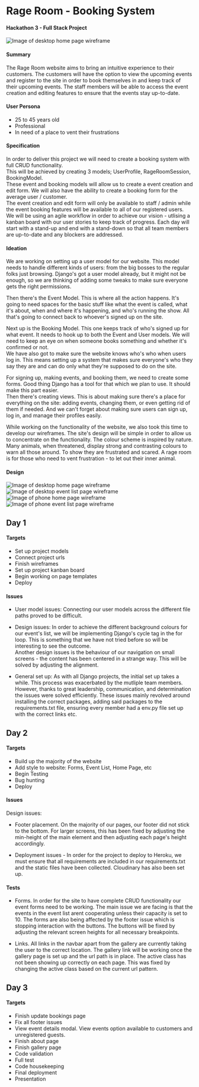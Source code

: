 # Rage Room - Booking System   
#### Hackathon 3 - Full Stack Project   

![Image of desktop home page wireframe](static/images/Web%201920%20–%201.png)

#### Summary  
The Rage Room website aims to bring an intuitive experience to their customers. The customers will have the option to view the upcoming events and register to the site in order to book themselves in and keep track of their upcoming events. The staff members will be able to access the event creation and editing features to ensure that the events stay up-to-date.  

#### User Persona  
- 25 to 45 years old
- Professional
- In need of a place to vent their frustrations  

#### Specification   
In order to deliver this project we will need to create a booking system with full CRUD functionality.  
This will be achieved by creating 3 models; UserProfile, RageRoomSession, BookingModel.  
These event and booking models will allow us to create a event creation and edit form. We will also have the ability to create a booking form for the average user / customer.  
The event creation and edit form will only be available to staff / admin while the event booking features will be available to all of our registered users.  
We will be using an agile workflow in order to achieve our vision - utlising a kanban board with our user stories to keep track of progress. Each day will start with a stand-up and end with a stand-down so that all team members are up-to-date and any blockers are addressed.

#### Ideation
We are working on setting up a user model for our website. This model needs to handle different kinds of users: from the big bosses to the regular folks just browsing. Django's got a user model already, but it might not be enough, so we are thinking of adding some tweaks to make sure everyone gets the right permissions.  

Then there's the Event Model. This is where all the action happens. It's going to need spaces for the basic stuff like what the event is called, what it's about, when and where it's happening, and who's running the show. All that's going to connect back to whoever's signed up on the site.  

Next up is the Booking Model. This one keeps track of who's signed up for what event. It needs to hook up to both the Event and User models. We will need to keep an eye on when someone books something and whether it's confirmed or not.  
We have also got to make sure the website knows who's who when users log in. This means setting up a system that makes sure everyone's who they say they are and can do only what they're supposed to do on the site.  

For signing up, making events, and booking them, we need to create some forms. Good thing Django has a tool for that which we plan to use. It should make this part easier.  
Then there's creating views. This is about making sure there's a place for everything on the site: adding events, changing them, or even getting rid of them if needed. And we can't forget about making sure users can sign up, log in, and manage their profiles easily.  

While working on the functionality of the website, we also took this time to develop our wireframes. The site's design will be simple in order to allow us to concentrate on the functionality. The colour scheme is inspired by nature. Many animals, when threatened, display strong and contrasting colours to warn all those around. To show they are frustrated and scared. A rage room is for those who need to vent frustration - to let out their inner animal.  

#### Design
![Image of desktop home page wireframe](static/images/Web%201920%20–%201.png)
![Image of desktop event list page wireframe](static/images/Web%201920%20–%208.png)
![Image of phone home page wireframe](static/images/iPhone%2014,%2013,%2012%20–%201.png)
![Image of phone event list page wireframe](static/images/Web%201920%20–%208.png)
  
    
## Day 1 
#### Targets
- Set up project models
- Connect project urls
- Finish wireframes
- Set up project kanban board
- Begin working on page templates
- Deploy

#### Issues
- User model issues: Connecting our user models across the different file paths proved to be difficult. 
  
- Design issues: In order to achieve the different background colours for our event's list, we will be implementing Django's cycle tag in the for loop. This is something that we have not tried before so will be interesting to see the outcome.  
Another design issues is the behaviour of our navigation on small screens - the content has been centered in a strange way. This will be solved by adjusting the alignment.

- General set up: As with all Django projects, the initial set up takes a while. This process was exacerbated by the mutliple team members. However, thanks to great leadership, communication, and determination the issues were solved efficiently. These issues mainly revolved around installing the correct packages, adding said packages to the requirements.txt file, ensuring every member had a env.py file set up with the correct links etc.   


## Day 2
#### Targets
- Build up the majority of the website
- Add style to website: Forms, Event List, Home Page, etc
- Begin Testing 
- Bug hunting
- Deploy

#### Issues
Design issues:
- Footer placement. On the majority of our pages, our footer did not stick to the bottom. For larger screens, this has been fixed by adjusting the min-height of the main element and then adjusting each page's height accordingly.  

- Deployment issues - In order for the project to deploy to Heroku, we must ensure that all requirements are included in our requirements.txt and the static files have been collected. Cloudinary has also been set up.

#### Tests
- Forms. In order for the site to have complete CRUD functionality our event forms need to be working. The main issue we are facing is that the events in the event list arent cooperating unless their capacity is set to 10. The forms are also being affected by the footer issue which is stopping interaction with the buttons. The buttons will be fixed by adjusting the relevant screen heights for all necessary breakpoints.  

- Links. All links in the navbar apart from the gallery are currently taking the user to the correct location. The gallery link will be working once the gallery page is set up and the url path is in place. The active class has not been showing up correctly on each page. This was fixed by changing the active class based on the current url pattern.  


## Day 3  
#### Targets  
- Finish update bookings page
- Fix all footer issues
- View event details modal. View events option available to customers and unregistered guests.
- Finish about page  
- Finish gallery page  
- Code validation
- Full test 
- Code housekeeping 
- Final deployment
- Presentation 
